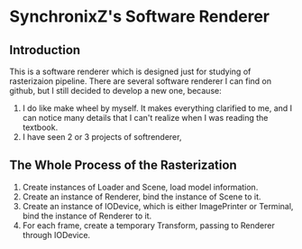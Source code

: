 # SynchronixZ's Software Renderer 

## Introduction
This is a software renderer which is designed just for studying of rasterizaion pipeline. 
There are several software renderer I can find on github, but I still decided to develop a new one, because:
1. I do like make wheel by myself. It makes everything clarified to me, and I can notice many details that I can't realize when I was reading the textbook.
2. I have seen 2 or 3 projects of softrenderer, 

## The Whole Process of the Rasterization

1. Create instances of Loader and Scene, load model information.
2. Create an instance of Renderer, bind the instance of Scene to it.
3. Create an instance of IODevice, which is either ImagePrinter or Terminal, bind the instance of Renderer to it.
4. For each frame, create a temporary Transform, passing to Renderer through IODevice.

